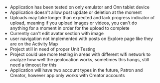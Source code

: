 * Application has been tested on only emulator and Onn tablet device
* Application doesn't allow post update or deletion at the moment
* Uploads may take longer than expected and lack progress indicator of upload, meaning if you upload images or videos, you can't do  
  anything for a moment in order for the upload to complete
* Currently can't edit avatar section with image 
* user navigation not implemented with posts on Explore page like they are on the Activity Map
* Project still in need of proper Unit Testing
* Project could use more testing in areas with different wifi network to analyze how well the geolocation works, sometimes this hangs, still need a timeout for this
* Application will have two account types in the future, Patron and Creator, however app only works with Creator accounts
